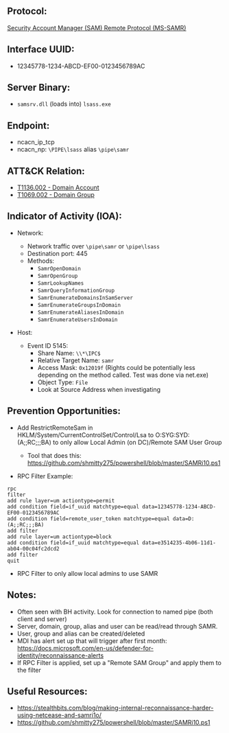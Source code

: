 ## Protocol:
[Security Account Manager (SAM) Remote Protocol (MS-SAMR)](https://docs.microsoft.com/en-us/openspecs/windows_protocols/ms-samr/4df07fab-1bbc-452f-8e92-7853a3c7e380)

## Interface UUID: 
* 12345778-1234-ABCD-EF00-0123456789AC

## Server Binary: 
* `samsrv.dll` (loads into) `lsass.exe`

## Endpoint:
* ncacn_ip_tcp
* ncacn_np: `\PIPE\lsass` alias `\pipe\samr`

## ATT&CK Relation:
* [T1136.002 - Domain Account](https://attack.mitre.org/techniques/T1136/002/)
* [T1069.002 - Domain Group](https://attack.mitre.org/techniques/T1069/002/)


## Indicator of Activity (IOA):
* Network: 
  * Network traffic over `\pipe\samr` or `\pipe\lsass`
  * Destination port: 445
  * Methods: 
    * `SamrOpenDomain`
    * `SamrOpenGroup`
    * `SamrLookupNames`
    * `SamrQueryInformationGroup`
    * `SamrEnumerateDomainsInSamServer`
    * `SamrEnumerateGroupsInDomain`
    * `SamrEnumerateAliasesInDomain`
    * `SamrEnumerateUsersInDomain`

* Host:
  * Event ID 5145:
    * Share Name: `\\*\IPC$`
    * Relative Target Name: `samr`
    * Access Mask: `0x12019f` (Rights could be potentially less depending on the method called. Test was done via net.exe)
    * Object Type: `File`
    * Look at Source Address when investigating 


## Prevention Opportunities: 
* Add RestrictRemoteSam in HKLM/System/CurrentControlSet/Control/Lsa to O:SYG:SYD:(A;;RC;;;BA) to only allow Local Admin (on DC)/Remote SAM User Group
  * Tool that does this: https://github.com/shmitty275/powershell/blob/master/SAMRi10.ps1
  
* RPC Filter Example: 
```
rpc
filter
add rule layer=um actiontype=permit
add condition field=if_uuid matchtype=equal data=12345778-1234-ABCD-EF00-0123456789AC
add condition field=remote_user_token matchtype=equal data=D:(A;;RC;;;BA)
add filter
add rule layer=um actiontype=block
add condition field=if_uuid matchtype=equal data=e3514235-4b06-11d1-ab04-00c04fc2dcd2
add filter
quit
```
* RPC Filter to only allow local admins to use SAMR 

## Notes: 
* Often seen with BH activity. Look for connection to named pipe (both client and server)
* Server, domain, group, alias and user can be read/read through SAMR. 
* User, group and alias can be created/deleted
* MDI has alert set up that will trigger after first month: https://docs.microsoft.com/en-us/defender-for-identity/reconnaissance-alerts
* If RPC Filter is applied, set up a "Remote SAM Group" and apply them to the filter 


## Useful Resources: 
* https://stealthbits.com/blog/making-internal-reconnaissance-harder-using-netcease-and-samri1o/
* https://github.com/shmitty275/powershell/blob/master/SAMRi10.ps1
